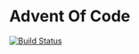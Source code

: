 # Advent Of Code

[![Build Status](https://travis-ci.org/xaoc-303/adventofcode.svg?branch=master)](https://travis-ci.org/xaoc-303/adventofcode)
